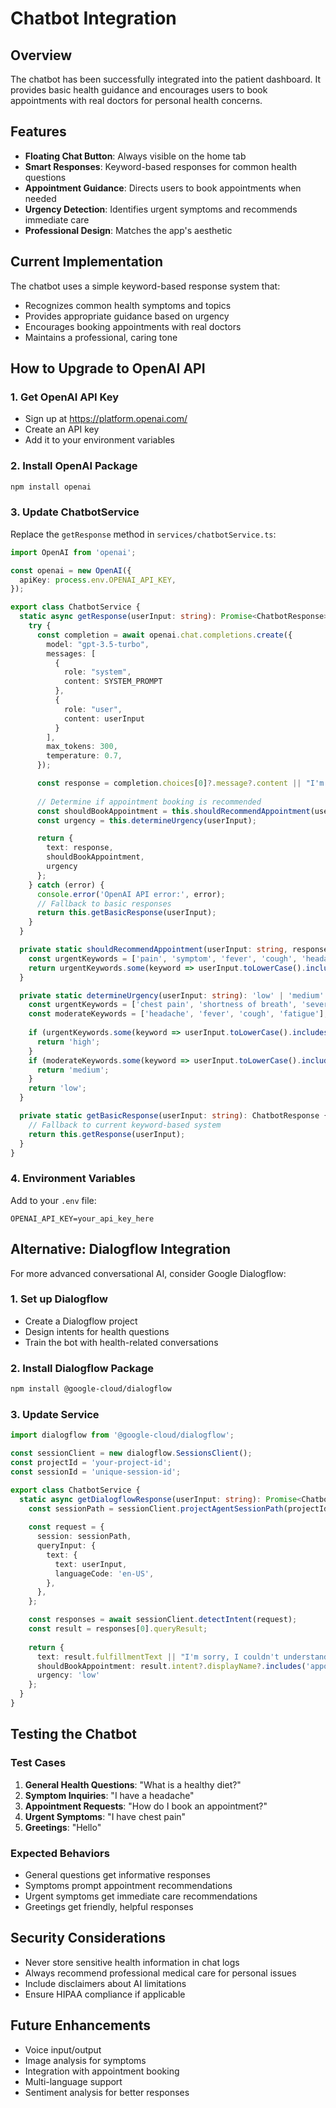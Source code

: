 # Chatbot Integration

## Overview
The chatbot has been successfully integrated into the patient dashboard. It provides basic health guidance and encourages users to book appointments with real doctors for personal health concerns.

## Features
- **Floating Chat Button**: Always visible on the home tab
- **Smart Responses**: Keyword-based responses for common health questions
- **Appointment Guidance**: Directs users to book appointments when needed
- **Urgency Detection**: Identifies urgent symptoms and recommends immediate care
- **Professional Design**: Matches the app's aesthetic

## Current Implementation
The chatbot uses a simple keyword-based response system that:
- Recognizes common health symptoms and topics
- Provides appropriate guidance based on urgency
- Encourages booking appointments with real doctors
- Maintains a professional, caring tone

## How to Upgrade to OpenAI API

### 1. Get OpenAI API Key
- Sign up at https://platform.openai.com/
- Create an API key
- Add it to your environment variables

### 2. Install OpenAI Package
```bash
npm install openai
```

### 3. Update ChatbotService
Replace the `getResponse` method in `services/chatbotService.ts`:

```typescript
import OpenAI from 'openai';

const openai = new OpenAI({
  apiKey: process.env.OPENAI_API_KEY,
});

export class ChatbotService {
  static async getResponse(userInput: string): Promise<ChatbotResponse> {
    try {
      const completion = await openai.chat.completions.create({
        model: "gpt-3.5-turbo",
        messages: [
          {
            role: "system",
            content: SYSTEM_PROMPT
          },
          {
            role: "user",
            content: userInput
          }
        ],
        max_tokens: 300,
        temperature: 0.7,
      });

      const response = completion.choices[0]?.message?.content || "I'm sorry, I couldn't process your request.";
      
      // Determine if appointment booking is recommended
      const shouldBookAppointment = this.shouldRecommendAppointment(userInput, response);
      const urgency = this.determineUrgency(userInput);

      return {
        text: response,
        shouldBookAppointment,
        urgency
      };
    } catch (error) {
      console.error('OpenAI API error:', error);
      // Fallback to basic responses
      return this.getBasicResponse(userInput);
    }
  }

  private static shouldRecommendAppointment(userInput: string, response: string): boolean {
    const urgentKeywords = ['pain', 'symptom', 'fever', 'cough', 'headache', 'nausea'];
    return urgentKeywords.some(keyword => userInput.toLowerCase().includes(keyword));
  }

  private static determineUrgency(userInput: string): 'low' | 'medium' | 'high' {
    const urgentKeywords = ['chest pain', 'shortness of breath', 'severe', 'bleeding'];
    const moderateKeywords = ['headache', 'fever', 'cough', 'fatigue'];
    
    if (urgentKeywords.some(keyword => userInput.toLowerCase().includes(keyword))) {
      return 'high';
    }
    if (moderateKeywords.some(keyword => userInput.toLowerCase().includes(keyword))) {
      return 'medium';
    }
    return 'low';
  }

  private static getBasicResponse(userInput: string): ChatbotResponse {
    // Fallback to current keyword-based system
    return this.getResponse(userInput);
  }
}
```

### 4. Environment Variables
Add to your `.env` file:
```
OPENAI_API_KEY=your_api_key_here
```

## Alternative: Dialogflow Integration

For more advanced conversational AI, consider Google Dialogflow:

### 1. Set up Dialogflow
- Create a Dialogflow project
- Design intents for health questions
- Train the bot with health-related conversations

### 2. Install Dialogflow Package
```bash
npm install @google-cloud/dialogflow
```

### 3. Update Service
```typescript
import dialogflow from '@google-cloud/dialogflow';

const sessionClient = new dialogflow.SessionsClient();
const projectId = 'your-project-id';
const sessionId = 'unique-session-id';

export class ChatbotService {
  static async getDialogflowResponse(userInput: string): Promise<ChatbotResponse> {
    const sessionPath = sessionClient.projectAgentSessionPath(projectId, sessionId);
    
    const request = {
      session: sessionPath,
      queryInput: {
        text: {
          text: userInput,
          languageCode: 'en-US',
        },
      },
    };

    const responses = await sessionClient.detectIntent(request);
    const result = responses[0].queryResult;
    
    return {
      text: result.fulfillmentText || "I'm sorry, I couldn't understand that.",
      shouldBookAppointment: result.intent?.displayName?.includes('appointment') || false,
      urgency: 'low'
    };
  }
}
```

## Testing the Chatbot

### Test Cases
1. **General Health Questions**: "What is a healthy diet?"
2. **Symptom Inquiries**: "I have a headache"
3. **Appointment Requests**: "How do I book an appointment?"
4. **Urgent Symptoms**: "I have chest pain"
5. **Greetings**: "Hello"

### Expected Behaviors
- General questions get informative responses
- Symptoms prompt appointment recommendations
- Urgent symptoms get immediate care recommendations
- Greetings get friendly, helpful responses

## Security Considerations
- Never store sensitive health information in chat logs
- Always recommend professional medical care for personal issues
- Include disclaimers about AI limitations
- Ensure HIPAA compliance if applicable

## Future Enhancements
- Voice input/output
- Image analysis for symptoms
- Integration with appointment booking
- Multi-language support
- Sentiment analysis for better responses 